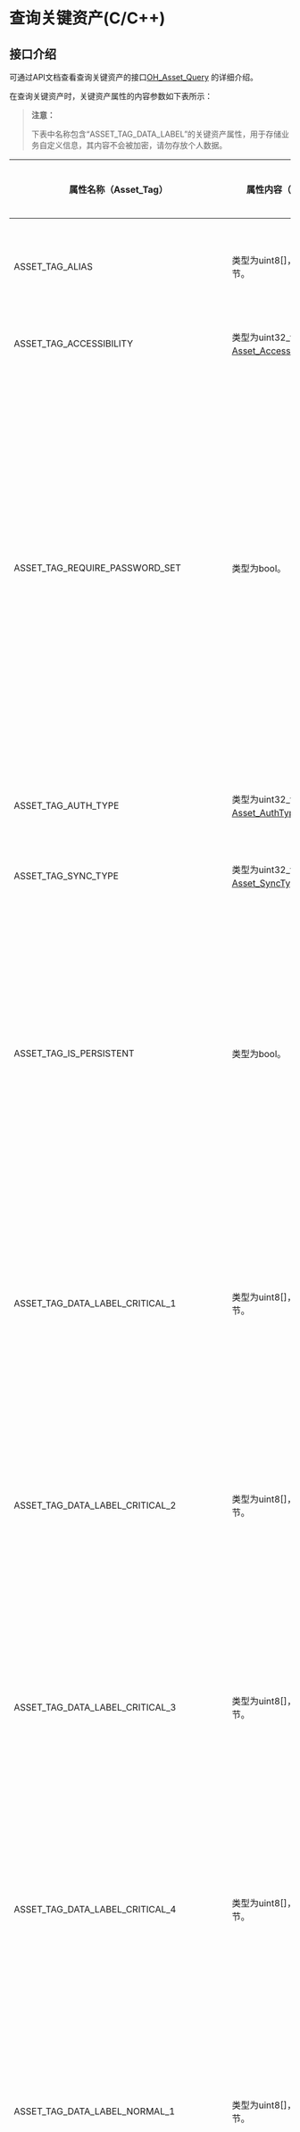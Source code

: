 # 查询关键资产(C/C++)

<!--Kit: Asset Store Kit-->
<!--Subsystem: Security-->
<!--Owner: @JeremyXu-->
<!--Designer: @skye_you-->
<!--Tester: @nacyli-->
<!--Adviser: @zengyawen-->

## 接口介绍

可通过API文档查看查询关键资产的接口[OH_Asset_Query](../../reference/apis-asset-store-kit/capi-asset-api-h.md#oh_asset_query)
的详细介绍。

在查询关键资产时，关键资产属性的内容参数如下表所示：

>**注意：**
>
>下表中名称包含“ASSET_TAG_DATA_LABEL”的关键资产属性，用于存储业务自定义信息，其内容不会被加密，请勿存放个人数据。

| 属性名称（Asset_Tag）            | 属性内容（Asset_Value）                                       | 是否必选 | 说明                                                         |
| ------------------------------- | ------------------------------------------------------------ | -------- | ------------------------------------------------------------ |
| ASSET_TAG_ALIAS                 | 类型为uint8[]，长度为1-256字节。                               | 可选     | 关键资产别名，每条关键资产的唯一索引。                       |
| ASSET_TAG_ACCESSIBILITY         | 类型为uint32_t，取值范围详见[Asset_Accessibility](../../reference/apis-asset-store-kit/capi-asset-type-h.md#asset_accessibility)。 | 可选     | 基于锁屏状态的访问控制。                                                 |
| ASSET_TAG_REQUIRE_PASSWORD_SET  | 类型为bool。                                                   | 可选     | 是否仅在设置了锁屏密码的情况下，可访问关键资产。为true时表示查询仅用户设置了锁屏密码才允许访问的关键资产；为false时表示查询无论用户是否设置锁屏密码，均可访问的关键资产。                 |
| ASSET_TAG_AUTH_TYPE             | 类型为uint32_t，取值范围详见[Asset_AuthType](../../reference/apis-asset-store-kit/capi-asset-type-h.md#asset_authtype)。 | 可选     | 访问关键资产所需的用户认证类型。                               |
| ASSET_TAG_SYNC_TYPE             | 类型为uint32_t，取值范围详见[Asset_SyncType](../../reference/apis-asset-store-kit/capi-asset-type-h.md#asset_synctype)。 | 可选     | 关键资产支持的同步类型。                                       |
| ASSET_TAG_IS_PERSISTENT         | 类型为bool。                                                   | 可选     | 在应用卸载时是否需要保留关键资产。为true时表示查询应用卸载后会被保留的关键资产；为false时表示查询应用卸载后会被删除的关键资产。                            |
| ASSET_TAG_DATA_LABEL_CRITICAL_1 | 类型为uint8[]，长度为1-2048字节。                           | 可选     | 关键资产附属信息，内容由业务自定义且有完整性保护。<br/>**说明：** API12前长度为1-512字节。 |
| ASSET_TAG_DATA_LABEL_CRITICAL_2 | 类型为uint8[]，长度为1-2048字节。                           | 可选     | 关键资产附属信息，内容由业务自定义且有完整性保护。<br/>**说明：** API12前长度为1-512字节。 |
| ASSET_TAG_DATA_LABEL_CRITICAL_3 | 类型为uint8[]，长度为1-2048字节。                           | 可选     | 关键资产附属信息，内容由业务自定义且有完整性保护。<br/>**说明：** API12前长度为1-512字节。 |
| ASSET_TAG_DATA_LABEL_CRITICAL_4 | 类型为uint8[]，长度为1-2048字节。                           | 可选     | 关键资产附属信息，内容由业务自定义且有完整性保护。<br/>**说明：** API12前长度为1-512字节。 |
| ASSET_TAG_DATA_LABEL_NORMAL_1   | 类型为uint8[]，长度为1-2048字节。                           | 可选     | 关键资产附属信息，内容由业务自定义且无完整性保护。<br/>**说明：** API12前长度为1-512字节。 |
| ASSET_TAG_DATA_LABEL_NORMAL_2   | 类型为uint8[]，长度为1-2048字节。                           | 可选     | 关键资产附属信息，内容由业务自定义且无完整性保护。<br/>**说明：** API12前长度为1-512字节。 |
| ASSET_TAG_DATA_LABEL_NORMAL_3   | 类型为uint8[]，长度为1-2048字节。                           | 可选     | 关键资产附属信息，内容由业务自定义且无完整性保护。<br/>**说明：** API12前长度为1-512字节。 |
| ASSET_TAG_DATA_LABEL_NORMAL_4   | 类型为uint8[]，长度为1-2048字节。                           | 可选     | 关键资产附属信息，内容由业务自定义且无完整性保护。<br/>**说明：** API12前长度为1-512字节。 |
| ASSET_TAG_DATA_LABEL_NORMAL_LOCAL_1<sup>12+</sup> | 类型为uint8[]，长度为1-2048字节。 | 可选 | 关键资产附属的本地信息，内容由业务自定义且无完整性保护，该项信息不会进行同步。 |
| ASSET_TAG_DATA_LABEL_NORMAL_LOCAL_2<sup>12+</sup> | 类型为uint8[]，长度为1-2048字节。 | 可选 | 关键资产附属的本地信息，内容由业务自定义且无完整性保护，该项信息不会进行同步。 |
| ASSET_TAG_DATA_LABEL_NORMAL_LOCAL_3<sup>12+</sup> | 类型为uint8[]，长度为1-2048字节。 | 可选 | 关键资产附属的本地信息，内容由业务自定义且无完整性保护，该项信息不会进行同步。 |
| ASSET_TAG_DATA_LABEL_NORMAL_LOCAL_4<sup>12+</sup> | 类型为uint8[]，长度为1-2048字节。 | 可选 | 关键资产附属的本地信息，内容由业务自定义且无完整性保护，该项信息不会进行同步。 |
| ASSET_TAG_RETURN_TYPE           | 类型为uint32_t，取值范围详见[Asset_ReturnType](../../reference/apis-asset-store-kit/capi-asset-type-h.md#asset_returntype)。 | 可选     | 关键资产查询返回的结果类型。                                         |
| ASSET_TAG_RETURN_LIMIT          | 类型为uint32_t。                                               | 可选     | 关键资产查询返回的结果数量。                                         |
| ASSET_TAG_RETURN_OFFSET         | 类型为uint32_t，取值范围：1-65536。                            | 可选     | 关键资产查询返回的结果偏移量。<br>**说明：** 用于分批查询场景，指定从第几个开始返回。                  |
| ASSET_TAG_RETURN_ORDERED_BY     | 类型为uint32_t，取值范围：ASSET_TAG_DATA_LABEL_xxx。           | 可选     | 关键资产查询返回的结果排序依据，仅支持按照附属信息排序。<br>**说明：** 默认按照关键资产新增的顺序返回。 |
| ASSET_TAG_REQUIRE_ATTR_ENCRYPTED<sup>14+</sup> | 类型为bool。 | 可选 | 是否查询业务自定义附属信息被加密的数据。为true时表示查询业务自定义附属信息加密存储的数据，为false时表示查询业务自定义附属信息不加密存储的数据。默认值为false。|
| ASSET_TAG_GROUP_ID<sup>18+</sup> | 类型为uint8[]，长度为7-127字节。 | 可选 | 待查询的关键资产所属群组，默认查询不属于任何群组的关键资产。|

## 约束和限制

批量查询出的关键资产需要通过IPC通道传输给业务，受IPC缓冲区大小限制，建议对查询超过40条关键资产时，进行分批查询，且每次查询数量不超过40条。

## 代码示例

### 查询单条关键资产明文

查询别名是demo_alias的关键资产明文。

在指定群组中查询一条关键资产明文的示例代码详见[查询单条群组关键资产明文](asset-native-group-access-control.md#查询单条群组关键资产明文)。

1. 在CMake脚本中链接相关动态库。
   ```txt
   target_link_libraries(entry PUBLIC libasset_ndk.z.so)
   ```

2. 参考如下示例代码，进行业务功能开发。
   ```c
   #include <string.h>

   #include "asset/asset_api.h"

   void QueryAsset() {
       static const char *ALIAS = "demo_alias";
       Asset_Blob alias = {(uint32_t)(strlen(ALIAS)), (uint8_t *)ALIAS};
       Asset_Attr attr[] = {
           {.tag = ASSET_TAG_ALIAS, .value.blob = alias}, // 指定了关键资产别名，最多查询到一条满足条件的关键资产。
           {.tag = ASSET_TAG_RETURN_TYPE, .value.u32 = ASSET_RETURN_ALL}, // 此处表示需要返回关键资产的所有信息，即属性+明文。
       };

       Asset_ResultSet resultSet = {0};
       int32_t ret = OH_Asset_Query(attr, sizeof(attr) / sizeof(attr[0]), &resultSet);
       if (ret == ASSET_SUCCESS) {
           // 解析resultSet。
           for (uint32_t i = 0; i < resultSet.count; i++) {
                // 解析secret属性：其中data数据对应是secret->blob.data，长度对应是secret->blob.size。
                Asset_Attr *secret = OH_Asset_ParseAttr(resultSet.results + i, ASSET_TAG_SECRET);
           }
       }
       OH_Asset_FreeResultSet(&resultSet);
   }
   ```

### 查询单条关键资产属性

查询别名是demo_alias的关键资产属性。

在指定群组中查询一条关键资产属性的示例代码详见[查询单条群组关键资产属性](asset-native-group-access-control.md#查询单条群组关键资产属性)。

1. 在CMake脚本中链接相关动态库。
   ```txt
   target_link_libraries(entry PUBLIC libasset_ndk.z.so)
   ```

2. 参考如下示例代码，进行业务功能开发。
   ```c
   #include <string.h>

   #include "asset/asset_api.h"

   void QueryAttributes() {
       static const char *ALIAS = "demo_alias";
       Asset_Blob alias = { (uint32_t)(strlen(ALIAS)), (uint8_t *)ALIAS };
       Asset_Attr attr[] = {
           {.tag = ASSET_TAG_ALIAS, .value.blob = alias}, // 指定了关键资产别名，最多查询到一条满足条件的关键资产。
           {.tag = ASSET_TAG_RETURN_TYPE, .value.u32 = ASSET_RETURN_ATTRIBUTES}, // 此处表示仅返回关键资产属性，不包含关键资产明文。
       };

       Asset_ResultSet resultSet = {0};
       int32_t ret = OH_Asset_Query(attr, sizeof(attr) / sizeof(attr[0]), &resultSet);
       if (ret == ASSET_SUCCESS) {
           // 解析结果。
           for (uint32_t i = 0; i < resultSet.count; i++) {
               // 解析数据标签：其中数据是label->blob.data，长度对应是label->blob.size。
               Asset_Attr *label = OH_Asset_ParseAttr(resultSet.results + i, ASSET_TAG_DATA_LABEL_NORMAL_1);
           }
       }
       OH_Asset_FreeResultSet(&resultSet);
   }
   ```

### 批量查询关键资产属性

批量查询附属信息是demo_label的关键资产属性，从第5条满足条件的结果开始返回，一共返回10条，且返回结果以DATA_LABEL_NORMAL_1属性内容排序。

1. 在CMake脚本中链接相关动态库。
   ```txt
   target_link_libraries(entry PUBLIC libasset_ndk.z.so)
   ```

2. 参考如下示例代码，进行业务功能开发。
   ```c
   #include <string.h>

   #include "asset/asset_api.h"

   void BatchQuery() {
       static const char *LABEL = "demo_label";
       Asset_Blob label = {(uint32_t)(strlen(LABEL)), (uint8_t *)LABEL};

       Asset_Attr attr[] = {
           {.tag = ASSET_TAG_RETURN_TYPE, .value.u32 = ASSET_RETURN_ATTRIBUTES},
           {.tag = ASSET_TAG_DATA_LABEL_NORMAL_1, .value.blob = label},
           {.tag = ASSET_TAG_RETURN_OFFSET, .value.u32 = 5},
           {.tag = ASSET_TAG_RETURN_LIMIT, .value.u32 = 10},
           {.tag = ASSET_TAG_RETURN_ORDERED_BY, .value.u32 = ASSET_TAG_DATA_LABEL_NORMAL_1},
       };

       Asset_ResultSet resultSet = { 0 };
       int32_t ret = OH_Asset_Query(attr, sizeof(attr) / sizeof(attr[0]), &resultSet);
       if (ret == ASSET_SUCCESS) {
           // 解析结果。
           for (uint32_t i = 0; i < resultSet.count; i++) {
               // 解析数据别名：其中别名是label->blob.data，长度对应是label->blob.size。
               Asset_Attr *alias = OH_Asset_ParseAttr(resultSet.results + i, ASSET_TAG_ALIAS);
           }
       }
       OH_Asset_FreeResultSet(&resultSet);
   }
   ```
